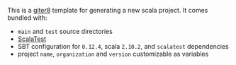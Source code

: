 This is a [giter8](https://github.com/n8han/giter8) template for generating a new scala project. It
comes bundled with:

* `main` and `test` source directories
* [ScalaTest](http://www.scalatest.org/)
* SBT configuration for `0.12.4`, scala `2.10.2`, and `scalatest` dependencies
* project `name`, `organization` and `version` customizable as variables


